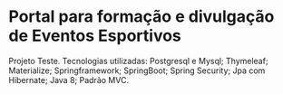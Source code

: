 # Portal para formação e divulgação de Eventos Esportivos
Projeto Teste.
Tecnologias utilizadas:
Postgresql e Mysql;
Thymeleaf;
Materialize;
Springframework;
SpringBoot;
Spring Security;
Jpa com Hibernate;
Java 8;
Padrão MVC.
